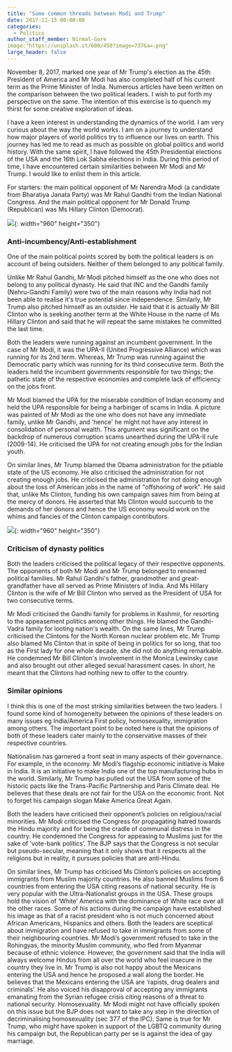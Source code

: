 ```yaml
---
title: "Some common threads between Modi and Trump"
date: 2017-11-15 00:00:00
categories:
  - Politics
author_staff_member: Nirmal-Gore
image:"https://unsplash.it/600/450?image=737&a=.png"
large_header: false
---
```


  November 8, 2017, marked one year of Mr Trump's election as the 45th President of America and Mr Modi has also completed half of his current term as the Prime Minister of India. Numerous articles have been written on the comparison between the two political leaders. I wish to put forth my perspective on the same. The intention of this exercise is to quench my thirst for some creative exploration of ideas.

   I have a keen interest in understanding the dynamics of the world. I am very curious about the way the world works. I am on a journey to understand how major players of world politics try to influence our lives on earth. This journey has led me to read as much as possible on global politics and world history. With the same spirit, I have followed the 45th Presidential elections of the USA and the 16th Lok Sabha elections in India. During this period of time, I have encountered certain similarities between Mr Modi and Mr Trump. I would like to enlist them in this article.

  For starters: the main political opponent of Mr Narendra Modi (a candidate from Bharatiya Janata Party) was Mr Rahul Gandhi from the Indian National Congress. And the main political opponent for Mr Donald Trump (Republican) was Ms Hillary Clinton (Democrat).

![](https://unsplash.it/960/350?image=617){: width="960" height="350"}

### Anti-incumbency/Anti-establishment

  One of the main political points scored by both the political leaders is on account of being outsiders. Neither of them belonged to any political family. 

  Unlike Mr Rahul Gandhi, Mr Modi pitched himself as the one who does not belong to any political dynasty.  He said that INC and the Gandhi family (Nehru-Gandhi Family) were two of the main reasons why India had not been able to realise it's true potential since independence. Similarly, Mr Trump also pitched himself as an outsider. He said that it is actually Mr Bill Clinton who is seeking another term at the White House in the name of Ms Hillary Clinton and said that he will repeat the same mistakes he committed the last time.

   Both the leaders were running against an incumbent government. In the case of Mr Modi, it was the UPA-II (United Progressive Alliance) which was running for its 2nd term. Whereas, Mr Trump was running against the Democratic party which was running for its third consecutive term. Both the leaders held the incumbent governments responsible for two things; the pathetic state of the respective economies and complete lack of efficiency on the jobs front.

   Mr Modi blamed the UPA for the miserable condition of Indian economy and held the UPA responsible for being a harbinger of scams in India. A picture was painted of Mr Modi as the one who does not have any immediate family, unlike Mr Gandhi, and 'hence' he might not have any interest in consolidation of personal wealth. This argument was significant on the backdrop of numerous corruption scams unearthed during the UPA-II rule (2009-14). He criticised the UPA for not creating enough jobs for the Indian youth. 

   On similar lines, Mr Trump blamed the Obama administration for the pitiable state of the US economy. He also criticised the administration for not creating enough jobs. He criticised the administration for not doing enough about the loss of American jobs in the name of "offshoring of work".  He said that, unlike Ms Clinton, funding his own campaign saves him from being at the mercy of donors. He asserted that Ms Clinton would succumb to the demands of her donors and hence the US economy would work on the whims and fancies of the Clinton campaign contributors.
       

![](https://unsplash.it/960/350?image=864){: width="960" height="350"}

### Criticism of dynasty politics

  Both the leaders criticised the political legacy of their respective opponents. The opponents of both Mr Modi and Mr Trump belonged to renowned political families. Mr Rahul Gandhi's father, grandmother and great-grandfather have all served as Prime Ministers of India. And Ms Hillary Clinton is the wife of Mr Bill Clinton who served as the President of USA for two consecutive terms.

  Mr Modi criticised the Gandhi family for problems in Kashmir, for resorting to the appeasement politics among other things. He blamed the Gandhi-Vadra family for looting nation's wealth. On the same lines, Mr Trump criticised the Clintons for the North Korean nuclear problem etc. Mr Trump also blamed Ms Clinton that in spite of being in politics for so long, that too as the First lady for one whole decade, she did not do anything remarkable. He condemned Mr Bill Clinton's involvement in the Monica Lewinsky case and also brought out other alleged sexual harassment cases. In short, he meant that the Clintons had nothing new to offer to the country.

### Similar opinions

  I think this is one of the most striking similarities between the two leaders. I found some kind of homogeneity between the opinions of these leaders on many issues eg India/America First policy, homosexuality, immigration among others. The important point to be noted here is that the opinions of both of these leaders cater mainly to the conservative masses of their respective countries. 

 Nationalism has garnered a front seat in many aspects of their governance. For example, in the economy. Mr Modi’s flagship economic initiative is Make in India. It is an initiative to make India one of the top manufacturing hubs in the world. Similarly, Mr Trump has pulled out the USA from some of the historic pacts like the Trans-Pacific Partnership and Paris Climate deal. He believes that these deals are not fair for the USA on the economic front. Not to forget his campaign slogan Make America Great Again.

 Both the leaders have criticised their opponent’s policies on religious/racial minorities. Mr Modi criticised the Congress for propagating hatred towards the Hindu majority and for being the cradle of communal distress in the country. He condemned the Congress for appeasing to Muslims just for the sake of ‘vote-bank politics’. The BJP says that the Congress is not secular but pseudo-secular, meaning that it only shows that it respects all the religions but in reality, it pursues policies that are anti-Hindu.

 On similar lines, Mr Trump has criticised Ms Clinton’s policies on accepting immigrants from Muslim majority countries. He also banned Muslims from 6 countries from entering the USA citing reasons of national security. He is very popular with the Ultra-Nationalist groups in the USA. These groups hold the vision of ‘White’ America with the dominance of White race over all the other races. Some of his actions during the campaign have established his image as that of a racist president who is not much concerned about African Americans, Hispanics and others.
    Both the leaders are sceptical about immigration and have refused to take in immigrants from some of their neighbouring countries. Mr Modi’s government refused to take in the Rohingyas, the minority Muslim community, who fled from Myanmar because of ethnic violence. However, the government said that the India will always welcome Hindus from all over the world who feel insecure in the country they live in.
    Mr Trump is also not happy about the Mexicans entering the USA and hence he proposed a wall along the border. He believes that the Mexicans entering the USA are ‘rapists, drug dealers and criminals’. He also voiced his disapproval of accepting any immigrants emanating from the Syrian refugee crisis citing reasons of a threat to national security.
     Homosexuality. Mr Modi might not have officially spoken on this issue but the BJP does not want to take any step in the direction of decriminalising homosexuality (sec 377 of the IPC). Same is true for Mr Trump, who might have spoken in support of the LGBTQ community during his campaign but, the Republican party per se is against the idea of gay marriage.

